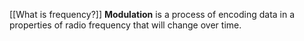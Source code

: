 [[What is frequency?]]
**Modulation** is a process of encoding data in a properties of radio frequency that will change over time.